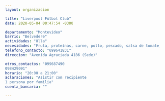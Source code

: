 ```yaml
---
layout: organizacion

title: "Liverpool Fútbol Club"
date: 2020-05-04 00:47:54 -0300

departamento: "Montevideo"
barrio: "Belvedere"
actividades: "Olla"
necesidades: "Fruta, proteínas, carne, pollo, pescado, salsa de tomate, verdura"
telefono_contacto: "099641831"
direccion: "Avenida Agraciada 4186 (Sede)"

otros_contactos: "099687490
098429091"
horario: "20:00 a 21:00"
aclaraciones: "Asistir con recipiente
1 persona por familia"
cuenta_bancaria: ""

---
```

